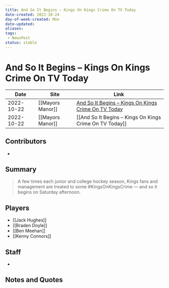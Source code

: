 ```yaml
---
title: And So It Begins – Kings On Kings Crime On TV Today
date-created: 2022-10-24
day-of-week-created: Mon
date-updated: 
aliases: 
tags:
 - NewsPost
status: stable
---
```


# And So It Begins – Kings On Kings Crime On TV Today

| Date       | Site             | Link                                                                                                                                      |
| ---------- | ---------------- | ----------------------------------------------------------------------------------------------------------------------------------------- |
| 2022-10-22 | [[Mayors Manor]] | [And So It Begins – Kings On Kings Crime On TV Today](https://mayorsmanor.com/2022/10/and-so-it-begins-kings-on-kings-crime-on-tv-today/) |
| 2022-10-22 | [[Mayors Manor]] | [[And So It Begins – Kings On Kings Crime On TV Today]]                                                                                   |

## Contributors
- 


## Summary
>A few times each junior and college hockey season, Kings fans and management are treated to some \#KingsOnKingsCrime — and so it begins on Saturday afternoon. 


## Players
- [[Jack Hughes]]
- [[Braden Doyle]]
- [[Ben Meehan]]
- [[Kenny Connors]]


## Staff
- 


## Notes and Quotes
> 

